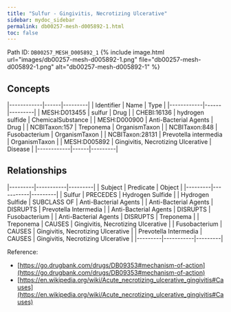 ```yaml
---
title: "Sulfur - Gingivitis, Necrotizing Ulcerative"
sidebar: mydoc_sidebar
permalink: db00257-mesh-d005892-1.html
toc: false 
---
```



Path ID: `DB00257_MESH_D005892_1`
{% include image.html url="images/db00257-mesh-d005892-1.png" file="db00257-mesh-d005892-1.png" alt="db00257-mesh-d005892-1" %}

## Concepts

|------------|------|---------|
| Identifier | Name | Type    |
|------------|------|---------|
| MESH:D013455 | sulfur | Drug |
| CHEBI:16136 | hydrogen sulfide | ChemicalSubstance |
| MESH:D000900 | Anti-Bacterial Agents | Drug |
| NCBITaxon:157 | Treponema | OrganismTaxon |
| NCBITaxon:848 | Fusobacterium | OrganismTaxon |
| NCBITaxon:28131 | Prevotella intermedia | OrganismTaxon |
| MESH:D005892 | Gingivitis, Necrotizing Ulcerative | Disease |
|------------|------|---------|

## Relationships

|---------|-----------|---------|
| Subject | Predicate | Object  |
|---------|-----------|---------|
| Sulfur | PRECEDES | Hydrogen Sulfide |
| Hydrogen Sulfide | SUBCLASS OF | Anti-Bacterial Agents |
| Anti-Bacterial Agents | DISRUPTS | Prevotella Intermedia |
| Anti-Bacterial Agents | DISRUPTS | Fusobacterium |
| Anti-Bacterial Agents | DISRUPTS | Treponema |
| Treponema | CAUSES | Gingivitis, Necrotizing Ulcerative |
| Fusobacterium | CAUSES | Gingivitis, Necrotizing Ulcerative |
| Prevotella Intermedia | CAUSES | Gingivitis, Necrotizing Ulcerative |
|---------|-----------|---------|

Reference: 
  - [https://go.drugbank.com/drugs/DB09353#mechanism-of-action](https://go.drugbank.com/drugs/DB09353#mechanism-of-action)
  - [https://en.wikipedia.org/wiki/Acute_necrotizing_ulcerative_gingivitis#Causes](https://en.wikipedia.org/wiki/Acute_necrotizing_ulcerative_gingivitis#Causes)
